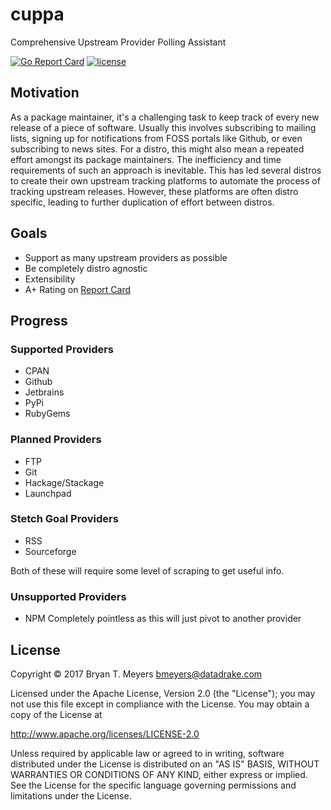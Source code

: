 # cuppa
Comprehensive Upstream Provider Polling Assistant

[![Go Report Card](https://goreportcard.com/badge/github.com/DataDrake/cuppa)](https://goreportcard.com/report/github.com/DataDrake/cuppa) [![license](https://img.shields.io/github/license/DataDrake/cuppa.svg)]() 

## Motivation

As a package maintainer, it's a challenging task to keep track of every new release of a piece of software. Usually this involves subscribing to mailing lists, signing up for notifications from FOSS portals like Github, or even subscribing to news sites. For a distro, this might also mean a repeated effort amongst its package maintainers. The inefficiency and time requirements of such an approach is inevitable. This has led several distros to create their own upstream tracking platforms to automate the process of tracking upstream releases. However, these platforms are often distro specific, leading to further duplication of effort between distros.

## Goals

 * Support as many upstream providers as possible
 * Be completely distro agnostic
 * Extensibility
 * A+ Rating on [Report Card](https://goreportcard.com/report/github.com/DataDrake/cuppa)
 
## Progress

### Supported Providers
* CPAN
* Github
* Jetbrains
* PyPi
* RubyGems

### Planned Providers
* FTP
* Git
* Hackage/Stackage
* Launchpad

### Stetch Goal Providers
* RSS
* Sourceforge

Both of these will require some level of scraping to get useful info.

### Unsupported Providers
* NPM
  Completely pointless as this will just pivot to another provider
 
## License
 
Copyright © 2017 Bryan T. Meyers <bmeyers@datadrake.com>
 
Licensed under the Apache License, Version 2.0 (the "License");
you may not use this file except in compliance with the License.
You may obtain a copy of the License at
 
http://www.apache.org/licenses/LICENSE-2.0
 
Unless required by applicable law or agreed to in writing, software
distributed under the License is distributed on an "AS IS" BASIS,
WITHOUT WARRANTIES OR CONDITIONS OF ANY KIND, either express or implied.
See the License for the specific language governing permissions and
limitations under the License.
 
